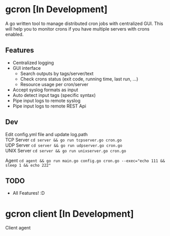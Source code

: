 # gcron [In Development]
A go written tool to manage distributed cron jobs with centralized GUI. This will help you to monitor crons if you have multiple servers with crons enabled.

## Features
- Centralized logging
- GUI interface
  - Search outputs by tags/server/text
  - Check crons status (exit code, running time, last run, ...)
  - Resource usage per cron/server
- Accept syslog formats as input
- Auto detect input tags (specific syntax)
- Pipe input logs to remote syslog
- Pipe input logs to remote REST Api 

## Dev
Edit config.yml file and update log.path  
TCP Server `cd server && go run tcpserver.go cron.go`  
UDP Server `cd server && go run udpserver.go cron.go`  
UNIX Server `cd server && go run unixserver.go cron.go`  

Agent `cd agent && go run main.go config.go cron.go --exec="echo 111 && sleep 1 && echo 222"`  

## TODO
- All Features! :D

# gcron client [In Development]
Client agent 